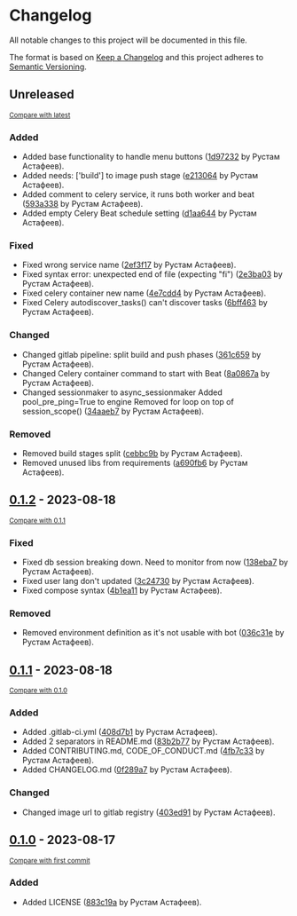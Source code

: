 # Changelog

All notable changes to this project will be documented in this file.

The format is based on [Keep a Changelog](http://keepachangelog.com/en/1.0.0/)
and this project adheres to [Semantic Versioning](http://semver.org/spec/v2.0.0.html).

<!-- insertion marker -->
## Unreleased

<small>[Compare with latest](https://gitlab.anttek.io/kapusta/telegram-bot/compare/0.1.2...HEAD)</small>

### Added

- Added base functionality to handle menu buttons ([1d97232](https://gitlab.anttek.io/kapusta/telegram-bot/commit/1d972326fe661ba3e392019ccb248536e90d5ab4) by Рустам Астафеев).
- Added needs: ['build'] to image push stage ([e213064](https://gitlab.anttek.io/kapusta/telegram-bot/commit/e213064ba1f5ba566fb497b927d89a6670f05047) by Рустам Астафеев).
- Added comment to celery service, it runs both worker and beat ([593a338](https://gitlab.anttek.io/kapusta/telegram-bot/commit/593a33811f86a2089f7f1bc060a26bb018ecfb27) by Рустам Астафеев).
- Added empty Celery Beat schedule setting ([d1aa644](https://gitlab.anttek.io/kapusta/telegram-bot/commit/d1aa6447428794582b231c197a42742a8ea41e63) by Рустам Астафеев).

### Fixed

- Fixed wrong service name ([2ef3f17](https://gitlab.anttek.io/kapusta/telegram-bot/commit/2ef3f171ee6670da1d6615caa6d287b302c99716) by Рустам Астафеев).
- Fixed syntax error: unexpected end of file (expecting "fi") ([2e3ba03](https://gitlab.anttek.io/kapusta/telegram-bot/commit/2e3ba03ddbeace3d84a8a2b37274e7ecaa384779) by Рустам Астафеев).
- Fixed celery container new name ([4e7cdd4](https://gitlab.anttek.io/kapusta/telegram-bot/commit/4e7cdd4734c47516de29635181e082dbcdbe2398) by Рустам Астафеев).
- Fixed Celery autodiscover_tasks() can't discover tasks ([6bff463](https://gitlab.anttek.io/kapusta/telegram-bot/commit/6bff463545d90daba7fef531fdd784c5a0060401) by Рустам Астафеев).

### Changed

- Changed gitlab pipeline: split build and push phases ([361c659](https://gitlab.anttek.io/kapusta/telegram-bot/commit/361c6596873062c8a41f7becc31711cfc3c2e157) by Рустам Астафеев).
- Changed Celery container command to start with Beat ([8a0867a](https://gitlab.anttek.io/kapusta/telegram-bot/commit/8a0867a5455d099e6a32de058bdece7cf8c6af74) by Рустам Астафеев).
- Changed sessionmaker to async_sessionmaker Added pool_pre_ping=True to engine Removed for loop on top of session_scope() ([34aaeb7](https://gitlab.anttek.io/kapusta/telegram-bot/commit/34aaeb7307d939fdeffcc6ae0b5ef4614a1df625) by Рустам Астафеев).

### Removed

- Removed build stages split ([cebbc9b](https://gitlab.anttek.io/kapusta/telegram-bot/commit/cebbc9b8bd9ddd197bcbeb4844976e313f10b49a) by Рустам Астафеев).
- Removed unused libs from requirements ([a690fb6](https://gitlab.anttek.io/kapusta/telegram-bot/commit/a690fb66548b8a001e33533c1a428013e8c660c7) by Рустам Астафеев).

<!-- insertion marker -->
## [0.1.2](https://gitlab.anttek.io/kapusta/telegram-bot/tags/0.1.2) - 2023-08-18

<small>[Compare with 0.1.1](https://gitlab.anttek.io/kapusta/telegram-bot/compare/0.1.1...0.1.2)</small>

### Fixed

- Fixed db session breaking down. Need to monitor from now ([138eba7](https://gitlab.anttek.io/kapusta/telegram-bot/commit/138eba7dda9e37c2ab7248d6099ea2d68f76f72e) by Рустам Астафеев).
- Fixed user lang don't updated ([3c24730](https://gitlab.anttek.io/kapusta/telegram-bot/commit/3c24730921727470c3ab5cf6241ae33088e8d3aa) by Рустам Астафеев).
- Fixed compose syntax ([4b1ea11](https://gitlab.anttek.io/kapusta/telegram-bot/commit/4b1ea118e55e32ac2e142ca3079a26e10130ba0f) by Рустам Астафеев).

### Removed

- Removed environment definition as it's not usable with bot ([036c31e](https://gitlab.anttek.io/kapusta/telegram-bot/commit/036c31edad8eea860ad307eb3c175327587befce) by Рустам Астафеев).

## [0.1.1](https://gitlab.anttek.io/kapusta/telegram-bot/tags/0.1.1) - 2023-08-18

<small>[Compare with 0.1.0](https://gitlab.anttek.io/kapusta/telegram-bot/compare/0.1.0...0.1.1)</small>

### Added

- Added .gitlab-ci.yml ([408d7b1](https://gitlab.anttek.io/kapusta/telegram-bot/commit/408d7b1960ced1e20aa5f10dd9d4d7a10cfe2fba) by Рустам Астафеев).
- Added 2 separators in README.md ([83b2b77](https://gitlab.anttek.io/kapusta/telegram-bot/commit/83b2b778c834479a8b0e883b51e868d347b32f97) by Рустам Астафеев).
- Added CONTRIBUTING.md, CODE_OF_CONDUCT.md ([4fb7c33](https://gitlab.anttek.io/kapusta/telegram-bot/commit/4fb7c332b02ac56b3cf5e347962618203ffb5838) by Рустам Астафеев).
- Added CHANGELOG.md ([0f289a7](https://gitlab.anttek.io/kapusta/telegram-bot/commit/0f289a74bd94a232d7a6176bab6a02c2727b341f) by Рустам Астафеев).

### Changed

- Changed image url to gitlab registry ([403ed91](https://gitlab.anttek.io/kapusta/telegram-bot/commit/403ed919159c303f0c734d640ed969ca83f6f1f8) by Рустам Астафеев).

## [0.1.0](https://gitlab.anttek.io/kapusta/telegram-bot/tags/0.1.0) - 2023-08-17

<small>[Compare with first commit](https://gitlab.anttek.io/kapusta/telegram-bot/compare/ed5bc98d3974de5b1d8f4e4a1128f14b9dee8d4f...0.1.0)</small>

### Added

- Added LICENSE ([883c19a](https://gitlab.anttek.io/kapusta/telegram-bot/commit/883c19abc3b9b64747be5103ba07aed20e65ca9e) by Рустам Астафеев).

